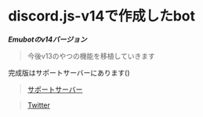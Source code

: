 # discord.js-v14で作成したbot

***Emubotのv14バージョン***

> 今後v13のやつの機能を移植していきます

完成版はサポートサーバーにあります()

> [サポートサーバー](https://discord.gg/CyVbd7aMww)

> [Twitter](https://twitter.com/ryo_001339)

